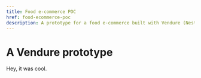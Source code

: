 ```yaml
---
title: Food e-commerce POC
href: food-ecommerce-poc
description: A prototype for a food e-commerce built with Vendure (NestJS) and Next.js
---
```


# A Vendure prototype

Hey, it was cool.